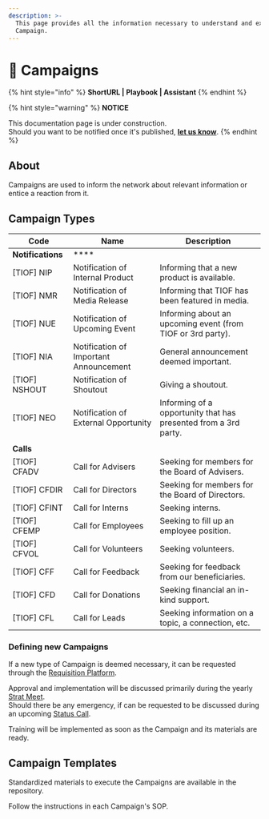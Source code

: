 ```yaml
---
description: >-
  This page provides all the information necessary to understand and execute a
  Campaign.
---
```


# 🚧 Campaigns

{% hint style="info" %}
**ShortURL | Playbook | Assistant**
{% endhint %}



{% hint style="warning" %}
**NOTICE**

This documentation page is under construction.\
Should you want to be notified once it's published, [**let us know**](https://tiof.click/TIOFTarianUpdatesService).
{% endhint %}

## About

Campaigns are used to inform the network about relevant information or entice a reaction from it.

## Campaign Types

| Code              | Name                                   | Description                                                     |
| ----------------- | -------------------------------------- | --------------------------------------------------------------- |
| **Notifications** | ****                                   |                                                                 |
| \[TIOF] NIP       | Notification of Internal Product       | Informing that a new product is available.                      |
| \[TIOF] NMR       | Notification of Media Release          | Informing that TIOF has been featured in media.                 |
| \[TIOF] NUE       | Notification of Upcoming Event         | Informing about an upcoming event (from TIOF or 3rd party).     |
| \[TIOF] NIA       | Notification of Important Announcement | General announcement deemed important.                          |
| \[TIOF] NSHOUT    | Notification of Shoutout               | Giving a shoutout.                                              |
| \[TIOF] NEO       | Notification of External Opportunity   | Informing of a opportunity that has presented from a 3rd party. |
|                   |                                        |                                                                 |
| **Calls**         |                                        |                                                                 |
| \[TIOF] CFADV     | Call for Advisers                      | Seeking for members for the Board of Advisers.                  |
| \[TIOF] CFDIR     | Call for Directors                     | Seeking for members for the Board of Directors.                 |
| \[TIOF] CFINT     | Call for Interns                       | Seeking interns.                                                |
| \[TIOF] CFEMP     | Call for Employees                     | Seeking to fill up an employee position.                        |
| \[TIOF] CFVOL     | Call for Volunteers                    | Seeking volunteers.                                             |
| \[TIOF] CFF       | Call for Feedback                      | Seeking for feedback from our beneficiaries.                    |
| \[TIOF] CFD       | Call for Donations                     | Seeking financial an in-kind support.                           |
| \[TIOF] CFL       | Call for Leads                         | Seeking information on a topic, a connection, etc.              |

### Defining new Campaigns

If a new type of Campaign is deemed necessary, it can be requested through the [Requisition Platform](https://tiof.click/TIOFTarianRequisitionService).

Approval and implementation will be discussed primarily during the yearly [Strat Meet](../operations/meetings/strat-meets.md).\
Should there be any emergency, if can be requested to be discussed during an upcoming [Status Call](../operations/meetings/status-calls.md).

Training will be implemented as soon as the Campaign and its materials are ready.&#x20;

## Campaign Templates

Standardized materials to execute the Campaigns are available in the repository.

Follow the instructions in each Campaign's SOP.
